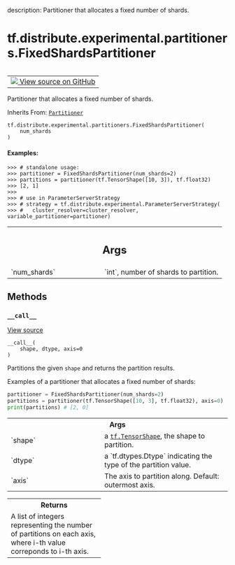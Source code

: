 description: Partitioner that allocates a fixed number of shards.

<div itemscope itemtype="http://developers.google.com/ReferenceObject">
<meta itemprop="name" content="tf.distribute.experimental.partitioners.FixedShardsPartitioner" />
<meta itemprop="path" content="Stable" />
<meta itemprop="property" content="__call__"/>
<meta itemprop="property" content="__init__"/>
</div>

# tf.distribute.experimental.partitioners.FixedShardsPartitioner

<!-- Insert buttons and diff -->

<table class="tfo-notebook-buttons tfo-api nocontent" align="left">
<td>
  <a target="_blank" href="https://github.com/tensorflow/tensorflow/blob/r2.4/tensorflow/python/distribute/sharded_variable.py#L76-L104">
    <img src="https://www.tensorflow.org/images/GitHub-Mark-32px.png" />
    View source on GitHub
  </a>
</td>
</table>



Partitioner that allocates a fixed number of shards.

Inherits From: [`Partitioner`](../../../../tf/distribute/experimental/partitioners/Partitioner.md)

<pre class="devsite-click-to-copy prettyprint lang-py tfo-signature-link">
<code>tf.distribute.experimental.partitioners.FixedShardsPartitioner(
    num_shards
)
</code></pre>



<!-- Placeholder for "Used in" -->


#### Examples:



```
>>> # standalone usage:
>>> partitioner = FixedShardsPartitioner(num_shards=2)
>>> partitions = partitioner(tf.TensorShape([10, 3]), tf.float32)
>>> [2, 1]
>>>
>>> # use in ParameterServerStrategy
>>> # strategy = tf.distribute.experimental.ParameterServerStrategy(
>>> #   cluster_resolver=cluster_resolver, variable_partitioner=partitioner)
```

<!-- Tabular view -->
 <table class="responsive fixed orange">
<colgroup><col width="214px"><col></colgroup>
<tr><th colspan="2"><h2 class="add-link">Args</h2></th></tr>

<tr>
<td>
`num_shards`
</td>
<td>
`int`, number of shards to partition.
</td>
</tr>
</table>



## Methods

<h3 id="__call__"><code>__call__</code></h3>

<a target="_blank" href="https://github.com/tensorflow/tensorflow/blob/r2.4/tensorflow/python/distribute/sharded_variable.py#L100-L104">View source</a>

<pre class="devsite-click-to-copy prettyprint lang-py tfo-signature-link">
<code>__call__(
    shape, dtype, axis=0
)
</code></pre>

Partitions the given `shape` and returns the partition results.

Examples of a partitioner that allocates a fixed number of shards:

```python
partitioner = FixedShardsPartitioner(num_shards=2)
partitions = partitioner(tf.TensorShape([10, 3], tf.float32), axis=0)
print(partitions) # [2, 0]
```

<!-- Tabular view -->
 <table class="responsive fixed orange">
<colgroup><col width="214px"><col></colgroup>
<tr><th colspan="2">Args</th></tr>

<tr>
<td>
`shape`
</td>
<td>
a <a href="../../../../tf/TensorShape.md"><code>tf.TensorShape</code></a>, the shape to partition.
</td>
</tr><tr>
<td>
`dtype`
</td>
<td>
a `tf.dtypes.Dtype` indicating the type of the partition value.
</td>
</tr><tr>
<td>
`axis`
</td>
<td>
The axis to partition along.  Default: outermost axis.
</td>
</tr>
</table>



<!-- Tabular view -->
 <table class="responsive fixed orange">
<colgroup><col width="214px"><col></colgroup>
<tr><th colspan="2">Returns</th></tr>
<tr class="alt">
<td colspan="2">
A list of integers representing the number of partitions on each axis,
where i-th value correponds to i-th axis.
</td>
</tr>

</table>





